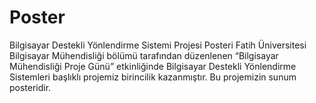 # Poster
Bilgisayar Destekli Yönlendirme Sistemi Projesi Posteri
Fatih Üniversitesi Bilgisayar Mühendisliği bölümü tarafından düzenlenen “Bilgisayar Mühendisliği Proje Günü” etkinliğinde Bilgisayar Destekli Yönlendirme Sistemleri başlıklı projemiz birincilik kazanmıştır. Bu projemizin sunum posteridir.

